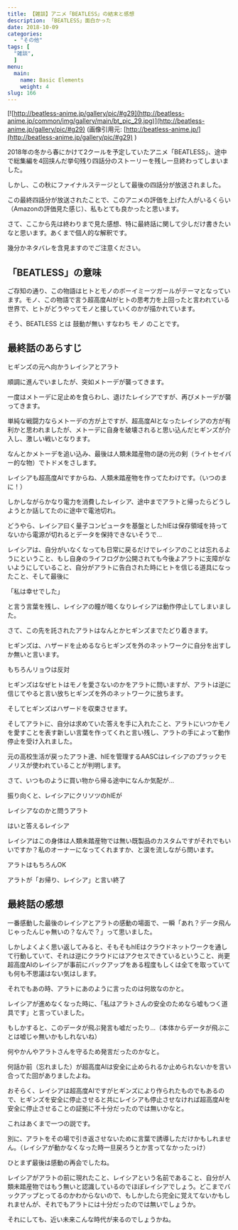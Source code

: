 ```yaml
---
title: 【雑談】アニメ「BEATLESS」の結末と感想
description: 「BEATLESS」面白かった
date: 2018-10-09
categories:
  - "その他"
tags: [
  "雑談",
  ]
menu:
  main:
    name: Basic Elements
    weight: 4
slug: 166
---
```

[![http://beatless-anime.jp/gallery/pic/#g29](http://beatless-anime.jp/common/img/gallery/main/bt_pic_29.jpg)](http://beatless-anime.jp/gallery/pic/#g29)
(画像引用元: [http://beatless-anime.jp/](http://beatless-anime.jp/gallery/pic/#g29) )

2018年の冬から春にかけて2クールを予定していたアニメ「BEATLESS」、途中で総集編を4回挟んだ挙句残り四話分のストーリーを残し一旦終わってしまいました。

しかし、この秋にファイナルステージとして最後の四話分が放送されました。

この最終四話分が放送されたことで、このアニメの評価を上げた人がいるくらい（Amazonの評価見た感じ）、私もとても良かったと思います。

さて、ここから先は終わりまで見た感想、特に最終話に関して少しだけ書きたいなと思います。あくまで個人的な解釈です。

幾分かネタバレを含見ますのでご注意ください。

## 「BEATLESS」の意味

ご存知の通り、この物語はヒトとモノのボーイミーツガールがテーマとなっています。モノ、この物語で言う超高度AIがヒトの思考力を上回ったと言われている世界で、ヒトがどうやってモノと接していくのかが描かれています。

そう、BEATLESS とは 鼓動が無い すなわち モノ のことです。

## 最終話のあらすじ

ヒギンズの元へ向かうレイシアとアラト

順調に進んでいましたが、突如メトーデが襲ってきます。

一度はメトーデに足止めを食らわし、退けたレイシアですが、再びメトーデが襲ってきます。

単純な戦闘力ならメトーデの方が上ですが、超高度AIとなったレイシアの方が有利かと思われましたが、メトーデに自身を破壊されると思い込んだヒギンズが介入し、激しい戦いとなります。

なんとかメトーデを追い込み、最後は人類未踏産物の謎の光の剣（ライトセイバー的な物）でトドメをさします。

レイシアも超高度AIですからね、人類未踏産物を作ってたわけです。（いつのまに！）

しかしながらかなり電力を消費したレイシア、途中までアラトと帰ったらどうしようとか話してたのに途中で電池切れ。

どうやら、レイシア曰く量子コンピュータを基盤としたhIEは保存領域を持ってないから電源が切れるとデータを保持できないそうで…

レイシアは、自分がいなくなっても日常に戻るだけでレイシアのことは忘れるようにということ、もし自身のライフログか公開されても今後よアラトに支障がないようにしていること、自分がアラトに告白された時にヒトを信じる道具になったこと、そして最後に

「私は幸せでした」

と言う言葉を残し、レイシアの瞳が暗くなりレイシアは動作停止してしまいました。

さて、この先を託されたアラトはなんとかヒギンズまでたどり着きます。

ヒギンズは、ハザードを止めるならヒギンズを外のネットワークに自分を出すしか無いと言います。

もちろんリョウは反対

ヒギンズはなぜヒトはモノを愛さないのかをアラトに問いますが、アラトは逆に信じてやると言い放ちヒギンズを外のネットワークに放ちます。

そしてヒギンズはハザードを収束させます。

そしてアラトに、自分は求めていた答えを手に入れたこと、アラトにいつかモノを愛すことを表す新しい言葉を作ってくれと言い残し、アラトの手によって動作停止を受け入れました。

元の高校生活が戻ったアラト達、hIEを管理するAASCはレイシアのプラックモノリスが使われていることが判明します。

さて、いつものように買い物から帰る途中になんか気配が…

振り向くと、レイシアにクリソツのhIEが

レイシアなのかと問うアラト

はいと答えるレイシア

レイシアはこの身体は人類未踏産物では無い既製品のカスタムですがそれでもいいですか？私のオーナーになってくれますか、と涙を流しながら問います。

アラトはもちろんOK

アラトが「お帰り、レイシア」と言い終了

## 最終話の感想

一番感動した最後のレイシアとアラトの感動の場面で、一瞬「あれ？データ飛んじゃったんじゃ無いの？なんで？」って思いました。

しかしよくよく思い返してみると、そもそもhIEはクラウドネットワークを通して行動していて、それは逆にクラウドにはアクセスできているということ、尚更超高度AIのレイシアが事前にバックアップをある程度もしくは全てを取っていても何も不思議はない気はします。

それでもあの時、アラトにあのように言ったのは何故なのかと。

レイシアが進めなくなった時に、「私はアラトさんの安全のためなら嘘もつく道具です」と言っていました。

もしかすると、このデータが飛ぶ発言も嘘だったり…（本体からデータが飛ぶことは嘘じゃ無いかもしれないね）

何やかんやアラトさんを守るため発言だったのかなと。

何話か前（忘れました）が超高度AIは安全に止められるか止められないかを言い合ってた回がありましたよね。

おそらく、レイシアは超高度AIですがヒギンズにより作られたものでもあるので、ヒギンズを安全に停止させると共にレイシアも停止させなければ超高度AIを安全に停止させることの証拠に不十分だったのでは無いかなと。

これはあくまで一つの説です。

別に、アラトをその場で引き返させないために言葉で誘導しただけかもしれません。（レイシアが動かなくなった時一旦戻ろうとか言ってなかったっけ）

ひとまず最後は感動の再会でしたね。

レイシアがアラトの前に現れたこと、レイシアという名前であること、自分が人類未踏産物ではもう無いと認識しているのでほぼレイシアでしょう。どこまでバックアップとってるのかわからないので、もしかしたら完全に覚えてないかもしれませんが、それでもアラトには十分だったのでは無いでしょうか。

それにしても、近い未来こんな時代が来るのでしょうかね。